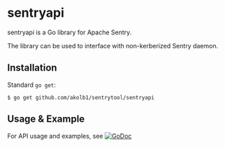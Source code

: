 # sentryapi

sentryapi is a Go library for Apache Sentry.

The library can be used to interface with non-kerberized Sentry daemon.

## Installation

Standard `go get`:

```
$ go get github.com/akolb1/sentrytool/sentryapi
```

## Usage & Example

For API usage and examples, see
[![GoDoc](https://godoc.org/github.com/akolb1/sentrytool/sentryapi?status.svg)](https://godoc.org/github.com/akolb1/sentrytool/sentryapi)

